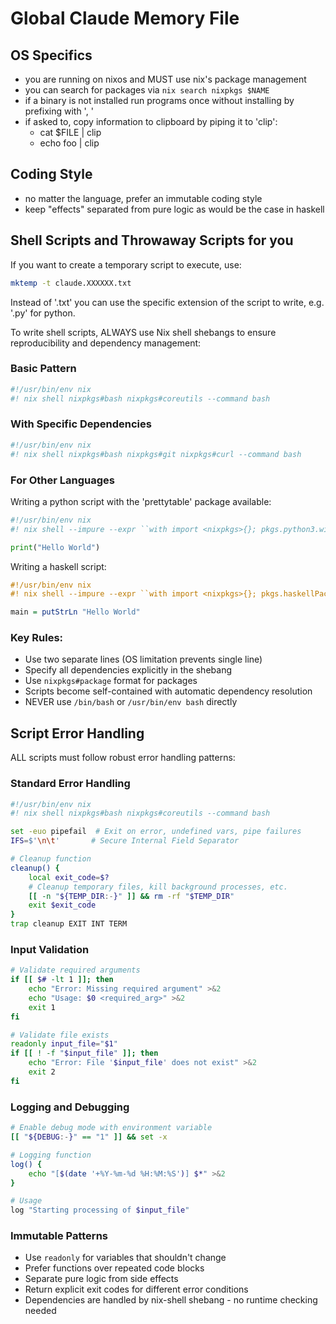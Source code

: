 # Global Claude Memory File

## OS Specifics

- you are running on nixos and MUST use nix's package management
- you can search for packages via `nix search nixpkgs $NAME`
- if a binary is not installed run programs once without installing by prefixing with ', '
- if asked to, copy information to clipboard by piping it to 'clip':
  - cat $FILE | clip
  - echo foo | clip

## Coding Style

- no matter the language, prefer an immutable coding style
- keep "effects" separated from pure logic as would be the case in haskell

## Shell Scripts and Throwaway Scripts for you

If you want to create a temporary script to execute, use:

```bash
mktemp -t claude.XXXXXX.txt
```

Instead of '.txt' you can use the specific extension of the script to write, e.g. '.py' for python.

To write shell scripts, ALWAYS use Nix shell shebangs to ensure reproducibility and dependency management:

### Basic Pattern
```bash
#!/usr/bin/env nix
#! nix shell nixpkgs#bash nixpkgs#coreutils --command bash
```

### With Specific Dependencies
```bash
#!/usr/bin/env nix
#! nix shell nixpkgs#bash nixpkgs#git nixpkgs#curl --command bash
```

### For Other Languages
Writing a python script with the 'prettytable' package available:

```python
#!/usr/bin/env nix
#! nix shell --impure --expr ``with import <nixpkgs>{}; pkgs.python3.withPackages (ps: with ps; [prettytable])`` --command python

print("Hello World")
```

Writing a haskell script:

```haskell
#!/usr/bin/env nix
#! nix shell --impure --expr ``with import <nixpkgs>{}; pkgs.haskellPackages.ghcWithPackages (ps: with ps; [wreq])`` --command runhaskell

main = putStrLn "Hello World"
```

### Key Rules:
- Use two separate lines (OS limitation prevents single line)
- Specify all dependencies explicitly in the shebang
- Use `nixpkgs#package` format for packages
- Scripts become self-contained with automatic dependency resolution
- NEVER use `/bin/bash` or `/usr/bin/env bash` directly

## Script Error Handling

ALL scripts must follow robust error handling patterns:

### Standard Error Handling
```bash
#!/usr/bin/env nix
#! nix shell nixpkgs#bash nixpkgs#coreutils --command bash

set -euo pipefail  # Exit on error, undefined vars, pipe failures
IFS=$'\n\t'       # Secure Internal Field Separator

# Cleanup function
cleanup() {
    local exit_code=$?
    # Cleanup temporary files, kill background processes, etc.
    [[ -n "${TEMP_DIR:-}" ]] && rm -rf "$TEMP_DIR"
    exit $exit_code
}
trap cleanup EXIT INT TERM
```

### Input Validation
```bash
# Validate required arguments
if [[ $# -lt 1 ]]; then
    echo "Error: Missing required argument" >&2
    echo "Usage: $0 <required_arg>" >&2
    exit 1
fi

# Validate file exists
readonly input_file="$1"
if [[ ! -f "$input_file" ]]; then
    echo "Error: File '$input_file' does not exist" >&2
    exit 2
fi
```

### Logging and Debugging
```bash
# Enable debug mode with environment variable
[[ "${DEBUG:-}" == "1" ]] && set -x

# Logging function
log() {
    echo "[$(date '+%Y-%m-%d %H:%M:%S')] $*" >&2
}

# Usage
log "Starting processing of $input_file"
```

### Immutable Patterns
- Use `readonly` for variables that shouldn't change
- Prefer functions over repeated code blocks
- Separate pure logic from side effects
- Return explicit exit codes for different error conditions
- Dependencies are handled by nix-shell shebang - no runtime checking needed
